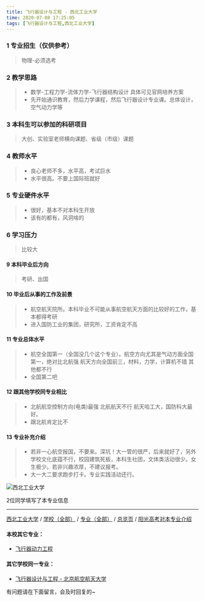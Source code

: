 ```yaml
---
title: 飞行器设计与工程 - 西北工业大学
time: 2020-07-08 17:25:05
tags: [飞行器设计与工程,西北工业大学]
---
```

### 1 专业招生（仅供参考）  
> 物理-必须选考


### 2 教学思路
> - 数学-工程力学-流体力学-飞行器结构设计 具体可见官网培养方案
> - 先开始通识教育，然后力学课程，然后飞行器设计专业课。总体设计，空气动力学等


### 3 本科生可以参加的科研项目
>  大创、实验室老师横向课题、省级（市级）课题


### 4 教师水平
> - 良心老师不多，水平高，考试巨水
> - 水平很高。不要上国际班就好


### 5 专业硬件水平
> - 很好，基本不对本科生开放
> - 该有的都有，风洞啥的


### 6 学习压力
> 比较大


#### 9 本科毕业后方向
> 考研、出国


#### 10 毕业后从事的工作及前景
> - 航空航天院所。本科毕业不可能从事航空航天方面的比较好的工作，基本都得考研
> - 进入国防工业的集团，研究所，工资肯定不高


#### 11 专业总体水平
> - 航空全国第一（全国没几个这个专业）。航空方向尤其是气动方面全国第一，绝对比北航强
航天方向全国前三，材料，力学，计算机不错
其他都不行
> - 全国第二吧


#### 12 跟其他学校同专业相比
> - 北航航空控制方向(电类)最强 北航航天不行 
航天哈工大，国防科大最好。
> - 跟北航肯定比不


#### 13 专业补充介绍
> - 若非一心航空报国，不要来。深坑！大一管的很严，后来就好了，另外学校文化底蕴不行，校园建筑死板，本科生社团，文体类活动很少。女生极少。若非兴趣浓厚，不建议报考。
> - 大一大二要求跑步打卡。专业实践活动还行。


![西北工业大学](http://upload-images.jianshu.io/upload_images/6206192-ab9b387169736cf3.jpeg?imageMogr2/auto-orient/strip%7CimageView2/2/w/1240)

2位同学填写了本专业信息
***
[西北工业大学](http://www.jianshu.com/p/b12430c99d66) / [学校（全部）](http://www.jianshu.com/p/3efa6bcca419) / [专业（全部）](http://www.jianshu.com/p/2d4c6d3552c2) / [总览页](http://www.jianshu.com/p/445daeb4fa00) / [阳光高考对本专业介绍](http://gaokao.chsi.com.cn/sch/zyk/view.do?schId=73396601&specId=73384752
)
#### 本校其它专业：
- [飞行器动力工程](http://www.jianshu.com/p/3d06cc94a7a0)

#### 其它学校同一专业：
- [飞行器设计与工程 - 北京航空航天大学](http://www.jianshu.com/p/3f56b860c17b)

有问题请在下面留言，会及时回复的~